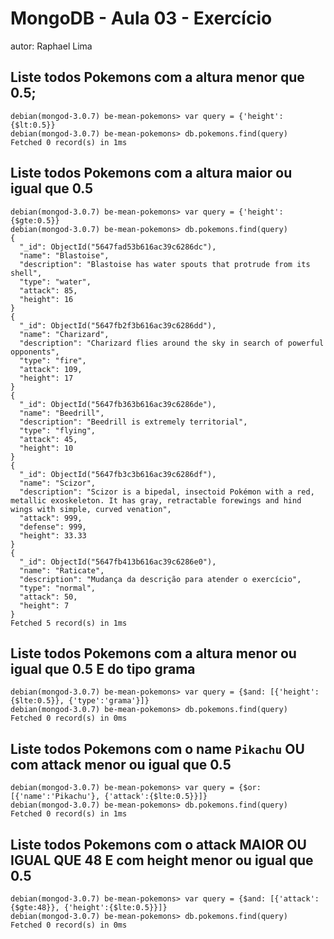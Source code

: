 # MongoDB - Aula 03 - Exercício
autor: Raphael Lima

## Liste todos Pokemons com a altura **menor que** 0.5;
```
debian(mongod-3.0.7) be-mean-pokemons> var query = {'height':{$lt:0.5}}
debian(mongod-3.0.7) be-mean-pokemons> db.pokemons.find(query)
Fetched 0 record(s) in 1ms
```

## Liste todos Pokemons com a altura **maior ou igual que** 0.5
```
debian(mongod-3.0.7) be-mean-pokemons> var query = {'height':{$gte:0.5}}
debian(mongod-3.0.7) be-mean-pokemons> db.pokemons.find(query)
{
  "_id": ObjectId("5647fad53b616ac39c6286dc"),
  "name": "Blastoise",
  "description": "Blastoise has water spouts that protrude from its shell",
  "type": "water",
  "attack": 85,
  "height": 16
}
{
  "_id": ObjectId("5647fb2f3b616ac39c6286dd"),
  "name": "Charizard",
  "description": "Charizard flies around the sky in search of powerful opponents",
  "type": "fire",
  "attack": 109,
  "height": 17
}
{
  "_id": ObjectId("5647fb363b616ac39c6286de"),
  "name": "Beedrill",
  "description": "Beedrill is extremely territorial",
  "type": "flying",
  "attack": 45,
  "height": 10
}
{
  "_id": ObjectId("5647fb3c3b616ac39c6286df"),
  "name": "Scizor",
  "description": "Scizor is a bipedal, insectoid Pokémon with a red, metallic exoskeleton. It has gray, retractable forewings and hind wings with simple, curved venation",
  "attack": 999,
  "defense": 999,
  "height": 33.33
}
{
  "_id": ObjectId("5647fb413b616ac39c6286e0"),
  "name": "Raticate",
  "description": "Mudança da descrição para atender o exercício",
  "type": "normal",
  "attack": 50,
  "height": 7
}
Fetched 5 record(s) in 1ms

```


## Liste todos Pokemons com a altura **menor ou igual que** 0.5 **E** do tipo grama
```
debian(mongod-3.0.7) be-mean-pokemons> var query = {$and: [{'height':{$lte:0.5}}, {'type':'grama'}]}
debian(mongod-3.0.7) be-mean-pokemons> db.pokemons.find(query)
Fetched 0 record(s) in 0ms

```


## Liste todos Pokemons com o name `Pikachu` **OU** com attack **menor ou igual que** 0.5
```
debian(mongod-3.0.7) be-mean-pokemons> var query = {$or: [{'name':'Pikachu'}, {'attack':{$lte:0.5}}]}
debian(mongod-3.0.7) be-mean-pokemons> db.pokemons.find(query)
Fetched 0 record(s) in 1ms
```


## Liste todos Pokemons com o attack **MAIOR OU IGUAL QUE** 48 **E** com  height **menor ou igual que** 0.5
```
debian(mongod-3.0.7) be-mean-pokemons> var query = {$and: [{'attack':{$gte:48}}, {'height':{$lte:0.5}}]}
debian(mongod-3.0.7) be-mean-pokemons> db.pokemons.find(query)
Fetched 0 record(s) in 0ms
```
